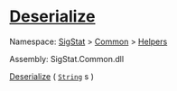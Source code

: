# [Deserialize](./SerializationHelper-100664028.md)

Namespace: [SigStat]() > [Common](./../../README.md) > [Helpers](./../README.md)

Assembly: SigStat.Common.dll

[Deserialize](./SerializationHelper-100664028.md) ( [`String`](https://docs.microsoft.com/en-us/dotnet/api/System.String) s )
